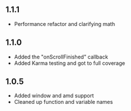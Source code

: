 ## 1.1.1
* Performance refactor and clarifying math

## 1.1.0
* Added the "onScrollFinished" callback
* Added Karma testing and got to full coverage

## 1.0.5
* Added window and amd support
* Cleaned up function and variable names
